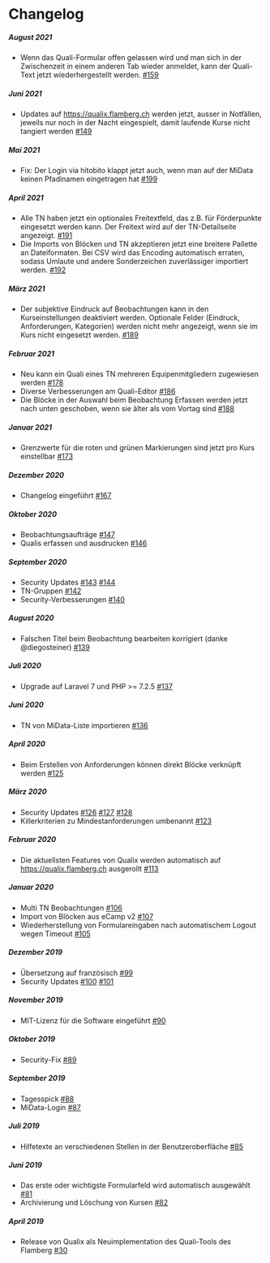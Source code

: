 # Changelog

##### August 2021
- Wenn das Quali-Formular offen gelassen wird und man sich in der Zwischenzeit in einem anderen Tab wieder anmeldet, kann der Quali-Text jetzt wiederhergestellt werden. [#159](https://github.com/gloggi/qualix/issues/159)

##### Juni 2021
- Updates auf https://qualix.flamberg.ch werden jetzt, ausser in Notfällen, jeweils nur noch in der Nacht eingespielt, damit laufende Kurse nicht tangiert werden [#149](https://github.com/gloggi/qualix/issues/149)

##### Mai 2021
- Fix: Der Login via hitobito klappt jetzt auch, wenn man auf der MiData keinen Pfadinamen eingetragen hat [#199](https://github.com/gloggi/qualix/pull/199)

##### April 2021
- Alle TN haben jetzt ein optionales Freitextfeld, das z.B. für Förderpunkte eingesetzt werden kann. Der Freitext wird auf der TN-Detailseite angezeigt. [#191](https://github.com/gloggi/qualix/pull/191)
- Die Imports von Blöcken und TN akzeptieren jetzt eine breitere Pallette an Dateiformaten. Bei CSV wird das Encoding automatisch erraten, sodass Umlaute und andere Sonderzeichen zuverlässiger importiert werden. [#192](https://github.com/gloggi/qualix/pull/192)

##### März 2021
- Der subjektive Eindruck auf Beobachtungen kann in den Kurseinstellungen deaktiviert werden. Optionale Felder (Eindruck, Anforderungen, Kategorien) werden nicht mehr angezeigt, wenn sie im Kurs nicht eingesetzt werden. [#189](https://github.com/gloggi/qualix/pull/189)

##### Februar 2021
- Neu kann ein Quali eines TN mehreren Equipenmitgliedern zugewiesen werden [#178](https://github.com/gloggi/qualix/pull/178)
- Diverse Verbesserungen am Quali-Editor [#186](https://github.com/gloggi/qualix/pull/186)
- Die Blöcke in der Auswahl beim Beobachtung Erfassen werden jetzt nach unten geschoben, wenn sie älter als vom Vortag sind [#188](https://github.com/gloggi/qualix/pull/188)

##### Januar 2021
- Grenzwerte für die roten und grünen Markierungen sind jetzt pro Kurs einstellbar [#173](https://github.com/gloggi/qualix/pull/173)

##### Dezember 2020
- Changelog eingeführt [#167](https://github.com/gloggi/qualix/pull/167)

##### Oktober 2020
- Beobachtungsaufträge [#147](https://github.com/gloggi/qualix/pull/147)
- Qualis erfassen und ausdrucken [#146](https://github.com/gloggi/qualix/pull/146)

##### September 2020
- Security Updates [#143](https://github.com/gloggi/qualix/pull/143) [#144](https://github.com/gloggi/qualix/pull/144)
- TN-Gruppen [#142](https://github.com/gloggi/qualix/pull/142)
- Security-Verbesserungen [#140](https://github.com/gloggi/qualix/pull/140)

##### August 2020
- Falschen Titel beim Beobachtung bearbeiten korrigiert (danke @diegosteiner) [#139](https://github.com/gloggi/qualix/pull/139)

##### Juli 2020
- Upgrade auf Laravel 7 und PHP >= 7.2.5 [#137](https://github.com/gloggi/qualix/pull/137)

##### Juni 2020
- TN von MiData-Liste importieren [#136](https://github.com/gloggi/qualix/pull/136)

##### April 2020
- Beim Erstellen von Anforderungen können direkt Blöcke verknüpft werden [#125](https://github.com/gloggi/qualix/pull/125)

##### März 2020
- Security Updates [#126](https://github.com/gloggi/qualix/pull/126) [#127](https://github.com/gloggi/qualix/pull/127) [#128](https://github.com/gloggi/qualix/pull/128)
- Killerkriterien zu Mindestanforderungen umbenannt [#123](https://github.com/gloggi/qualix/pull/123)

##### Februar 2020
- Die aktuellsten Features von Qualix werden automatisch auf https://qualix.flamberg.ch ausgerollt [#113](https://github.com/gloggi/qualix/pull/113)

##### Januar 2020
- Multi TN Beobachtungen [#106](https://github.com/gloggi/qualix/pull/106)
- Import von Blöcken aus eCamp v2 [#107](https://github.com/gloggi/qualix/pull/107)
- Wiederherstellung von Formulareingaben nach automatischem Logout wegen Timeout [#105](https://github.com/gloggi/qualix/pull/105)

##### Dezember 2019
- Übersetzung auf französisch [#99](https://github.com/gloggi/qualix/pull/99)
- Security Updates [#100](https://github.com/gloggi/qualix/pull/100) [#101](https://github.com/gloggi/qualix/pull/101)

##### November 2019
- MIT-Lizenz für die Software eingeführt [#90](https://github.com/gloggi/qualix/pull/90)

##### Oktober 2019
- Security-Fix [#89](https://github.com/gloggi/qualix/pull/89)

##### September 2019
- Tagesspick [#88](https://github.com/gloggi/qualix/pull/88)
- MiData-Login [#87](https://github.com/gloggi/qualix/pull/87)

##### Juli 2019
- Hilfetexte an verschiedenen Stellen in der Benutzeroberfläche [#85](https://github.com/gloggi/qualix/pull/85)

##### Juni 2019
- Das erste oder wichtigste Formularfeld wird automatisch ausgewählt [#81](https://github.com/gloggi/qualix/pull/81)
- Archivierung und Löschung von Kursen [#82](https://github.com/gloggi/qualix/pull/82)

##### April 2019
- Release von Qualix als Neuimplementation des Quali-Tools des Flamberg [#30](https://github.com/gloggi/qualix/pull/30)
